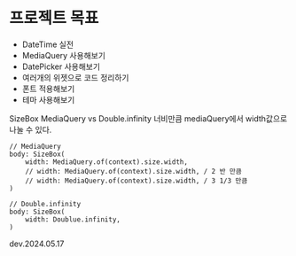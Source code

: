 # 프로젝트 목표

- DateTime 실전
- MediaQuery 사용해보기
- DatePicker 사용해보기
- 여러개의 위젯으로 코드 정리하기
- 폰트 적용해보기
- 테마 사용해보기

SizeBox
MediaQuery vs Double.infinity
너비만큼 mediaQuery에서 width값으로 나눌 수 있다.
```
// MediaQuery
body: SizeBox(
    width: MediaQuery.of(context).size.width,
    // width: MediaQuery.of(context).size.width, / 2 반 만큼
    // width: MediaQuery.of(context).size.width, / 3 1/3 만큼
)

// Double.infinity
body: SizeBox(
    width: Doublue.infinity,
)
```


dev.2024.05.17